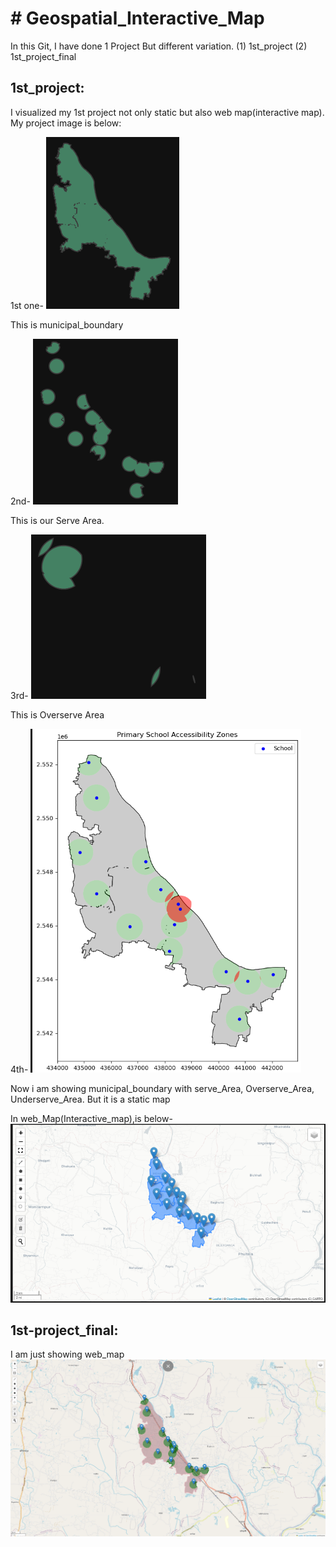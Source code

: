 # # Geospatial_Interactive_Map
In this Git, I have done 1 Project But different variation. 
         (1) 1st_project
         (2) 1st_project_final

## 1st_project:
I visualized my 1st project not only static but also web map(interactive map).
My project image is below:

1st one-
[![alt text](image-1.png)](https://github.com/Badhon2117016/Geospatial_Interactive_Map/blob/main/Image/image-1.png)


This is municipal_boundary

2nd-
[![alt text](image-2.png)](https://github.com/Badhon2117016/Geospatial_Interactive_Map/blob/main/Image/image-2.png)

This is our Serve Area.

3rd- 
![alt text](image-3.png)

This is Overserve Area

4th- 
![alt text](image-4.png)

Now i am showing municipal_boundary with serve_Area, Overserve_Area, Underserve_Area.
But it is a static map

In web_Map(Interactive_map),is below- 
![alt text](image-5.png)


## 1st-project_final:
I am just showing web_map
![alt text](image-6.png)